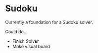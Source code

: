 # Sudoku

Currently a foundation for a Sudoku solver.

Could do..
- Finish Solver
- Make visual board